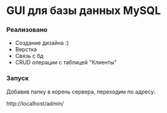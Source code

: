 # GUI для базы данных MySQL

### Реализовано

- Создание дизайна :)
- Верстка
- Связь с бд
- CRUD операции с таблицей "Клиенты"

### Запуск 

Добавив папку в корень сервера, переходим по адресу:

http://localhost/admin/


